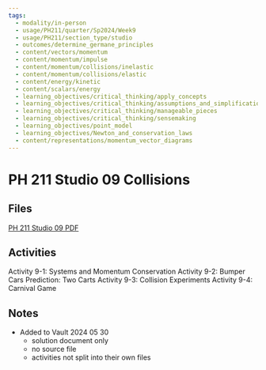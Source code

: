 ```yaml
---
tags:
  - modality/in-person
  - usage/PH211/quarter/Sp2024/Week9
  - usage/PH211/section_type/studio
  - outcomes/determine_germane_principles
  - content/vectors/momentum
  - content/momentum/impulse
  - content/momentum/collisions/inelastic
  - content/momentum/collisions/elastic
  - content/energy/kinetic
  - content/scalars/energy
  - learning_objectives/critical_thinking/apply_concepts
  - learning_objectives/critical_thinking/assumptions_and_simplifications
  - learning_objectives/critical_thinking/manageable_pieces
  - learning_objectives/critical_thinking/sensemaking
  - learning_objectives/point_model
  - learning_objectives/Newton_and_conservation_laws
  - content/representations/momentum_vector_diagrams
---
```

# PH 211 Studio 09 Collisions
## Files
[PH 211 Studio 09 PDF](./PH211_ST_09_Collisions_240527_124604.pdf)
## Activities
Activity 9-1: Systems and Momentum Conservation
Activity 9-2: Bumper Cars
Prediction: Two Carts
Activity 9-3: Collision Experiments
Activity 9-4: Carnival Game
## Notes
* Added to Vault 2024 05 30
	* solution document only
	* no source file
	* activities not split into their own files